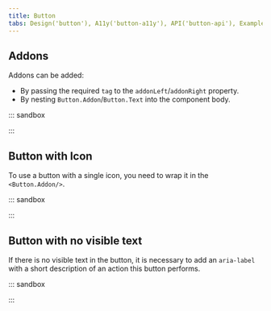 ```yaml
---
title: Button
tabs: Design('button'), A11y('button-a11y'), API('button-api'), Example('button-code'), Changelog('button-changelog')
---
```


## Addons

Addons can be added:

- By passing the required `tag` to the `addonLeft`/`addonRight` property.
- By nesting `Button.Addon`/`Button.Text` into the component body.

::: sandbox

<script lang="tsx">
  export Demo from './examples/addons.tsx';
</script>

:::

## Button with Icon

To use a button with a single icon, you need to wrap it in the `<Button.Addon/>`.

::: sandbox

<script lang="tsx">
  export Demo from './examples/button_with_icon.tsx';
</script>

:::

## Button with no visible text

If there is no visible text in the button, it is necessary to add an `aria-label` with a short description of an action this button performs.

::: sandbox

<script lang="tsx">
  export Demo from './examples/button_accessibility.tsx';
</script>

:::
